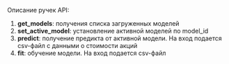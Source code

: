 Описание ручек API:

1) **get_models**: получения списка загруженных моделей
2) **set_active_model**: установление активной моделей по model_id
3) **predict**: получение предикта от активной модели. На вход подается csv-файл с данными о стоимости акций
4) **fit**: обучение модели. На вход подается csv-файл

